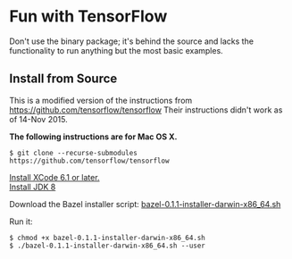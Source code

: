 # Fun with TensorFlow

Don't use the binary package; it's behind the source and lacks the functionality to run anything but the most basic examples.

## Install from Source

This is a modified version of the instructions from https://github.com/tensorflow/tensorflow
Their instructions didn't work as of 14-Nov 2015.

<b>The following instructions are for Mac OS X. </b>

```
$ git clone --recurse-submodules https://github.com/tensorflow/tensorflow
```

[Install XCode 6.1 or later.](https://developer.apple.com/xcode/downloads/)<br>
[Install JDK 8](http://www.oracle.com/technetwork/java/javase/downloads/jdk8-downloads-2133151.html)

Download the Bazel installer script: [bazel-0.1.1-installer-darwin-x86_64.sh ](https://github.com/bazelbuild/bazel/releases/download/0.1.1/bazel-0.1.1-installer-darwin-x86_64.sh)


Run it:
```
$ chmod +x bazel-0.1.1-installer-darwin-x86_64.sh
$ ./bazel-0.1.1-installer-darwin-x86_64.sh --user
```

